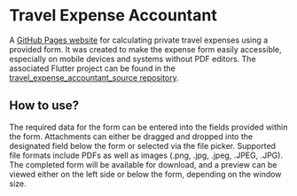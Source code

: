 # Travel Expense Accountant

A [GitHub Pages website](https://danxcvii.github.io/travel_expense_accountant/) for calculating private travel expenses using a provided form. It was created to make the expense form easily accessible, especially on mobile devices and systems without PDF editors. The associated Flutter project can be found in the [travel_expense_accountant_source repository](https://github.com/DanXCVII/travel_expense_accountant_source).

## How to use?

The required data for the form can be entered into the fields provided within the form.
Attachments can either be dragged and dropped into the designated field below the form or selected via the file picker. Supported file formats include PDFs as well as images (.png, .jpg, .jpeg, .JPEG, .JPG).
The completed form will be available for download, and a preview can be viewed either on the left side or below the form, depending on the window size.

